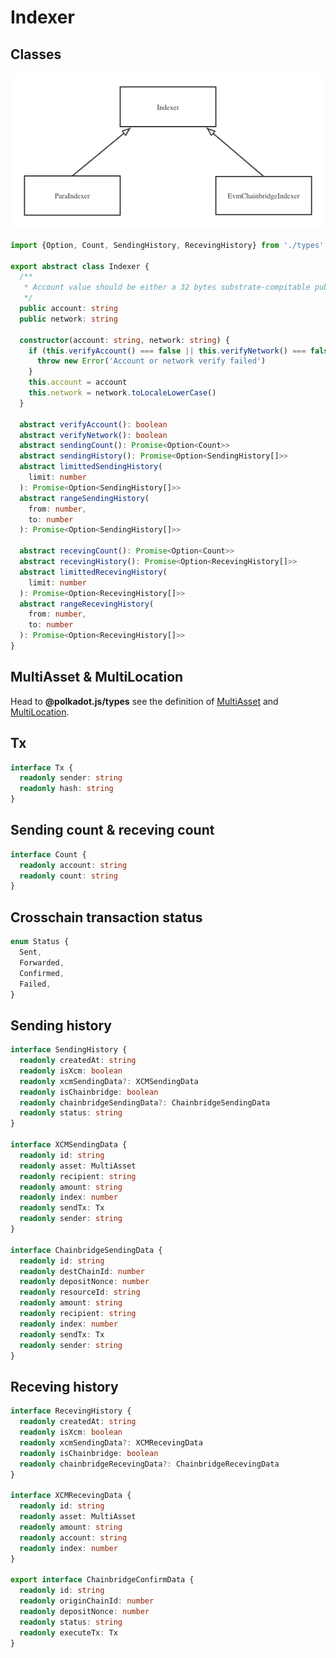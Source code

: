 # Indexer

## Classes

![image ](./img/indexer-class.png)

```typescript
import {Option, Count, SendingHistory, RecevingHistory} from './types'

export abstract class Indexer {
  /**
   * Account value should be either a 32 bytes substrate-compitable public key * or a 20 bytes Ethereum-like account address.
   */
  public account: string
  public network: string

  constructor(account: string, network: string) {
    if (this.verifyAccount() === false || this.verifyNetwork() === false) {
      throw new Error('Account or network verify failed')
    }
    this.account = account
    this.network = network.toLocaleLowerCase()
  }

  abstract verifyAccount(): boolean
  abstract verifyNetwork(): boolean
  abstract sendingCount(): Promise<Option<Count>>
  abstract sendingHistory(): Promise<Option<SendingHistory[]>>
  abstract limittedSendingHistory(
    limit: number
  ): Promise<Option<SendingHistory[]>>
  abstract rangeSendingHistory(
    from: number,
    to: number
  ): Promise<Option<SendingHistory[]>>

  abstract recevingCount(): Promise<Option<Count>>
  abstract recevingHistory(): Promise<Option<RecevingHistory[]>>
  abstract limittedRecevingHistory(
    limit: number
  ): Promise<Option<RecevingHistory[]>>
  abstract rangeRecevingHistory(
    from: number,
    to: number
  ): Promise<Option<RecevingHistory[]>>
}
```

## MultiAsset & MultiLocation

Head to **@polkadot.js/types** see the definition of [MultiAsset](https://github.com/polkadot-js/api/blob/a2ff40f735aadcc2733e9b926f564abe4e652c96/packages/types/src/interfaces/xcm/types.ts#L346) and [MultiLocation](https://github.com/polkadot-js/api/blob/a2ff40f735aadcc2733e9b926f564abe4e652c96/packages/types/src/interfaces/xcm/types.ts#L419).

## Tx

```typescript
interface Tx {
  readonly sender: string
  readonly hash: string
}
```

## Sending count & receving count

```typescript
interface Count {
  readonly account: string
  readonly count: string
}
```

## Crosschain transaction status

```typescript
enum Status {
  Sent,
  Forwarded,
  Confirmed,
  Failed,
}
```

## Sending history

```typescript
interface SendingHistory {
  readonly createdAt: string
  readonly isXcm: boolean
  readonly xcmSendingData?: XCMSendingData
  readonly isChainbridge: boolean
  readonly chainbridgeSendingData?: ChainbridgeSendingData
  readonly status: string
}

interface XCMSendingData {
  readonly id: string
  readonly asset: MultiAsset
  readonly recipient: string
  readonly amount: string
  readonly index: number
  readonly sendTx: Tx
  readonly sender: string
}

interface ChainbridgeSendingData {
  readonly id: string
  readonly destChainId: number
  readonly depositNonce: number
  readonly resourceId: string
  readonly amount: string
  readonly recipient: string
  readonly index: number
  readonly sendTx: Tx
  readonly sender: string
}
```

## Receving history

```typescript
interface RecevingHistory {
  readonly createdAt: string
  readonly isXcm: boolean
  readonly xcmSendingData?: XCMRecevingData
  readonly isChainbridge: boolean
  readonly chainbridgeRecevingData?: ChainbridgeRecevingData
}

interface XCMRecevingData {
  readonly id: string
  readonly asset: MultiAsset
  readonly amount: string
  readonly account: string
  readonly index: number
}

export interface ChainbridgeConfirmData {
  readonly id: string
  readonly originChainId: number
  readonly depositNonce: number
  readonly status: string
  readonly executeTx: Tx
}
```
